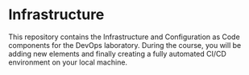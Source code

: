 # Infrastructure
This repository contains the Infrastructure and Configuration as Code components for the DevOps laboratory. During the course, you will be adding new elements and finally creating a fully automated CI/CD environment on your local machine. 
